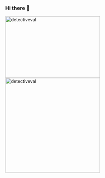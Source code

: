 ### Hi there 👋

<!--
**DetectiveVal/DetectiveVal** is a ✨ _special_ ✨ repository because its `README.md` (this file) appears on your GitHub profile.

Here are some ideas to get you started:

- 🔭 I’m currently working on ...
- 🌱 I’m currently learning ...
- 👯 I’m looking to collaborate on ...
- 🤔 I’m looking for help with ...
- 💬 Ask me about ...
- 📫 How to reach me: ...
- 😄 Pronouns: ...
- ⚡ Fun fact: ...
-->
<p><img align="left" height = 194.8 width = 300 src="https://github-readme-stats.vercel.app/api/top-langs?username=DetectiveVal&layout=compact&show_icons=true&theme=midnight-purple"  alt="detectiveval" /></p>

<p>&nbsp;<img align="center" width = 300  src="https://github-readme-stats.vercel.app/api?username=DetectiveVal&show_icons=true&theme=midnight-purple" alt="detectiveval" /></p>
